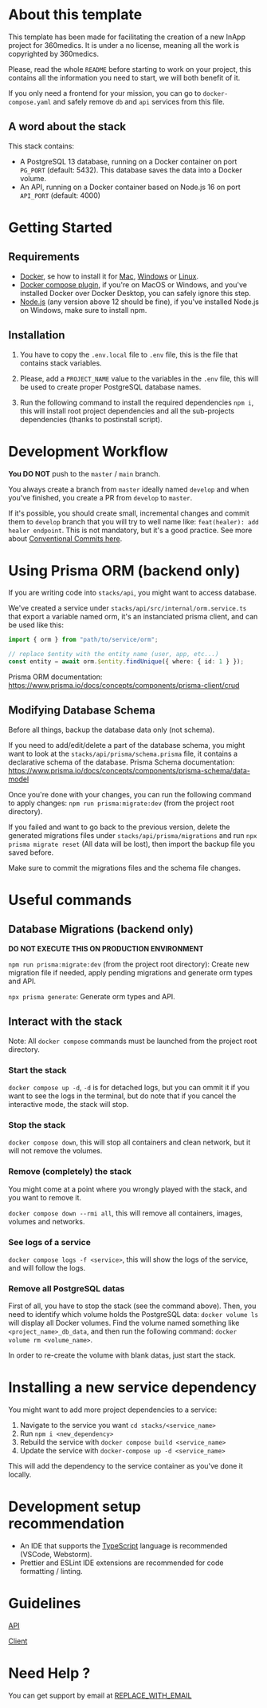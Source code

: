 # About this template

This template has been made for facilitating the creation of a new InApp project for 360medics. It is under a no license, meaning all the work is copyrighted by 360medics.

Please, read the whole `README` before starting to work on your project, this contains all the information you need to start, we will both benefit of it.

If you only need a frontend for your mission, you can go to `docker-compose.yaml` and safely remove `db` and `api` services from this file.

## A word about the stack

This stack contains:

- A PostgreSQL 13 database, running on a Docker container on port `PG_PORT` (default: 5432). This database saves the data into a Docker volume.
- An API, running on a Docker container based on Node.js 16 on port `API_PORT` (default: 4000)

# Getting Started

## Requirements

- [Docker](https://www.docker.com/), se how to install it for [Mac](https://docs.docker.com/desktop/mac/install/), [Windows](https://docs.docker.com/desktop/windows/install/) or [Linux](https://docs.docker.com/engine/install/#server).
- [Docker compose plugin](https://docs.docker.com/compose/cli-command/#installing-compose-v2), if you're on MacOS or Windows, and you've installed Docker over Docker Desktop, you can safely ignore this step.
- [Node.js](https://nodejs.org/en/download/) (any version above 12 should be fine), if you've installed Node.js on Windows, make sure to install npm.

## Installation

1.  You have to copy the `.env.local` file to `.env` file, this is the file that contains stack variables.

2.  Please, add a `PROJECT_NAME` value to the variables in the `.env` file, this will be used to create proper PostgreSQL database names.

3.  Run the following command to install the required dependencies `npm i`, this will install root project dependencies and all the sub-projects dependencies (thanks to postinstall script).

# Development Workflow

**You DO NOT** push to the `master` / `main` branch.

You always create a branch from `master` ideally named `develop` and when you've finished, you create a PR from `develop` to `master`.

If it's possible, you should create small, incremental changes and commit them to `develop` branch that you will try to well name like: `feat(healer): add healer endpoint`. This is not mandatory, but it's a good practice. See more about [Conventional Commits here](https://www.conventionalcommits.org/en/v1.0.0/).

# Using Prisma ORM (backend only)

If you are writing code into `stacks/api`, you might want to access database.

We've created a service under `stacks/api/src/internal/orm.service.ts` that export a variable named orm, it's an instanciated prisma client, and can be used like this:

```ts
import { orm } from "path/to/service/orm";

// replace $entity with the entity name (user, app, etc...)
const entity = await orm.$entity.findUnique({ where: { id: 1 } });
```

Prisma ORM documentation: https://www.prisma.io/docs/concepts/components/prisma-client/crud

## Modifying Database Schema

Before all things, backup the database data only (not schema).

If you need to add/edit/delete a part of the database schema, you might want to look at the `stacks/api/prisma/schema.prisma` file, it contains a declarative schema of the database. Prisma Schema documentation: https://www.prisma.io/docs/concepts/components/prisma-schema/data-model

Once you're done with your changes, you can run the following command to apply changes: `npm run prisma:migrate:dev` (from the project root directory).

If you failed and want to go back to the previous version, delete the generated migrations files under `stacks/api/prisma/migrations` and run `npx prisma migrate reset` (All data will be lost), then import the backup file you saved before.

Make sure to commit the migrations files and the schema file changes.

# Useful commands

## Database Migrations (backend only)

**DO NOT EXECUTE THIS ON PRODUCTION ENVIRONMENT**

`npm run prisma:migrate:dev` (from the project root directory): Create new migration file if needed, apply pending migrations and generate orm types and API.

`npx prisma generate`: Generate orm types and API.

## Interact with the stack

Note: All `docker compose` commands must be launched from the project root directory.

### Start the stack

`docker compose up -d`, `-d` is for detached logs, but you can ommit it if you want to see the logs in the terminal, but do note that if you cancel the interactive mode, the stack will stop.

### Stop the stack

`docker compose down`, this will stop all containers and clean network, but it will not remove the volumes.

### Remove (completely) the stack

You might come at a point where you wrongly played with the stack, and you want to remove it.

`docker compose down --rmi all`, this will remove all containers, images, volumes and networks.

### See logs of a service

`docker compose logs -f <service>`, this will show the logs of the service, and will follow the logs.

### Remove all PostgreSQL datas

First of all, you have to stop the stack (see the command above). Then, you need to identify which volume holds the PostgreSQL data: `docker volume ls` will display all Docker volumes. Find the volume named something like `<project_name>_db_data`, and then run the following command: `docker volume rm <volume_name>`.

In order to re-create the volume with blank datas, just start the stack.

# Installing a new service dependency

You might want to add more project dependencies to a service:

1.  Navigate to the service you want `cd stacks/<service_name>`
2.  Run `npm i <new_dependency>`
3.  Rebuild the service with `docker compose build <service_name>`
4.  Update the service with `docker-compose up -d <service_name>`

This will add the dependency to the service container as you've done it locally.

# Development setup recommendation

- An IDE that supports the [TypeScript](https://www.typescriptlang.org/) language is recommended (VSCode, Webstorm).
- Prettier and ESLint IDE extensions are recommended for code formatting / linting.

# Guidelines

[API](./stacks/api/GUIDELINE.md)

[Client](./stacks/client/GUIDELINE.md)

# Need Help ?

You can get support by email at [REPLACE_WITH_EMAIL](mailto:REPLACE_WITH_EMAIL)
